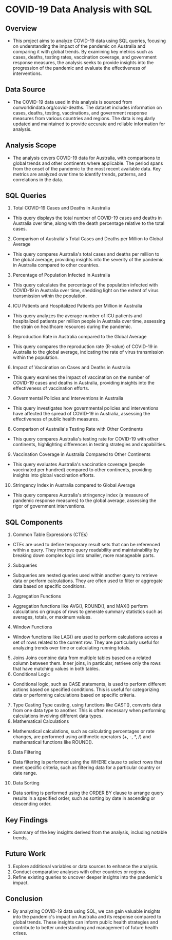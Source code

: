 # COVID-19 Data Analysis with SQL

## Overview
- This project aims to analyze COVID-19 data using SQL queries, focusing on understanding the impact of the pandemic on Australia and comparing it with global trends. By examining key metrics such as cases, deaths, testing rates, vaccination coverage, and government response measures, the analysis seeks to provide insights into the progression of the pandemic and evaluate the effectiveness of interventions.

## Data Source
- The COVID-19 data used in this analysis is sourced from ourworldindata.org/covid-deaths. The dataset includes information on cases, deaths, testing, vaccinations, and government response measures from various countries and regions. The data is regularly updated and maintained to provide accurate and reliable information for analysis.

## Analysis Scope
- The analysis covers COVID-19 data for Australia, with comparisons to global trends and other continents where applicable. The period spans from the onset of the pandemic to the most recent available data. Key metrics are analyzed over time to identify trends, patterns, and correlations in the data.

## SQL Queries
1. Total COVID-19 Cases and Deaths in Australia
- This query displays the total number of COVID-19 cases and deaths in Australia over time, along with the death percentage relative to the total cases.
2. Comparison of Australia's Total Cases and Deaths per Million to Global Average
- This query compares Australia's total cases and deaths per million to the global average, providing insights into the severity of the pandemic in Australia compared to other countries.
3. Percentage of Population Infected in Australia
- This query calculates the percentage of the population infected with COVID-19 in Australia over time, shedding light on the extent of virus transmission within the population.
4. ICU Patients and Hospitalized Patients per Million in Australia
- This query analyzes the average number of ICU patients and hospitalized patients per million people in Australia over time, assessing the strain on healthcare resources during the pandemic.
5. Reproduction Rate in Australia compared to the Global Average
- This query compares the reproduction rate (R-value) of COVID-19 in Australia to the global average, indicating the rate of virus transmission within the population.
6. Impact of Vaccination on Cases and Deaths in Australia
- This query examines the impact of vaccination on the number of COVID-19 cases and deaths in Australia, providing insights into the effectiveness of vaccination efforts.
7. Governmental Policies and Interventions in Australia
- This query investigates how governmental policies and interventions have affected the spread of COVID-19 in Australia, assessing the effectiveness of public health measures.
8. Comparison of Australia's Testing Rate with Other Continents
- This query compares Australia's testing rate for COVID-19 with other continents, highlighting differences in testing strategies and capabilities.
9. Vaccination Coverage in Australia Compared to Other Continents
- This query evaluates Australia's vaccination coverage (people vaccinated per hundred) compared to other continents, providing insights into global vaccination efforts.
10. Stringency Index in Australia compared to Global Average
- This query compares Australia's stringency index (a measure of pandemic response measures) to the global average, assessing the rigor of government interventions.

## SQL Components
1. Common Table Expressions (CTEs)
- CTEs are used to define temporary result sets that can be referenced within a query. They improve query readability and maintainability by breaking down complex logic into smaller, more manageable parts.
2. Subqueries
- Subqueries are nested queries used within another query to retrieve data or perform calculations. They are often used to filter or aggregate data based on specific conditions.
3. Aggregation Functions
- Aggregation functions like AVG(), ROUND(), and MAX() perform calculations on groups of rows to generate summary statistics such as averages, totals, or maximum values.
4. Window Functions
- Window functions like LAG() are used to perform calculations across a set of rows related to the current row. They are particularly useful for analyzing trends over time or calculating running totals.
5. Joins
Joins combine data from multiple tables based on a related column between them. Inner joins, in particular, retrieve only the rows that have matching values in both tables.
6. Conditional Logic
- Conditional logic, such as CASE statements, is used to perform different actions based on specified conditions. This is useful for categorizing data or performing calculations based on specific criteria.
7. Type Casting
Type casting, using functions like CAST(), converts data from one data type to another. This is often necessary when performing calculations involving different data types.
8. Mathematical Calculations
- Mathematical calculations, such as calculating percentages or rate changes, are performed using arithmetic operators (+, -, *, /) and mathematical functions like ROUND().
9. Data Filtering
- Data filtering is performed using the WHERE clause to select rows that meet specific criteria, such as filtering data for a particular country or date range.
10. Data Sorting
- Data sorting is performed using the ORDER BY clause to arrange query results in a specified order, such as sorting by date in ascending or descending order.

## Key Findings
- Summary of the key insights derived from the analysis, including notable trends,

## Future Work
1. Explore additional variables or data sources to enhance the analysis.
2. Conduct comparative analyses with other countries or regions.
3. Refine existing queries to uncover deeper insights into the pandemic's impact.

## Conclusion
- By analyzing COVID-19 data using SQL, we can gain valuable insights into the pandemic's impact on Australia and its response compared to global trends. These insights can inform public health strategies and contribute to better understanding and management of future health crises.
